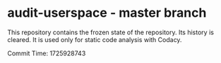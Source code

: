 # audit-userspace - master branch

This repository contains the frozen state of the repository.
Its history is cleared. It is used only for static code
analysis with Codacy.

Commit Time: 1725928743